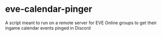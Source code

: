 # eve-calendar-pinger
A script meant to run on a remote server for EVE Online groups to get their ingame calendar events pinged in Discord
